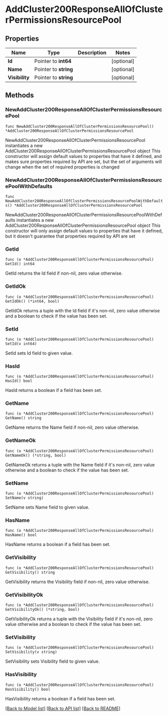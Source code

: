 # AddCluster200ResponseAllOfClusterPermissionsResourcePool

## Properties

Name | Type | Description | Notes
------------ | ------------- | ------------- | -------------
**Id** | Pointer to **int64** |  | [optional] 
**Name** | Pointer to **string** |  | [optional] 
**Visibility** | Pointer to **string** |  | [optional] 

## Methods

### NewAddCluster200ResponseAllOfClusterPermissionsResourcePool

`func NewAddCluster200ResponseAllOfClusterPermissionsResourcePool() *AddCluster200ResponseAllOfClusterPermissionsResourcePool`

NewAddCluster200ResponseAllOfClusterPermissionsResourcePool instantiates a new AddCluster200ResponseAllOfClusterPermissionsResourcePool object
This constructor will assign default values to properties that have it defined,
and makes sure properties required by API are set, but the set of arguments
will change when the set of required properties is changed

### NewAddCluster200ResponseAllOfClusterPermissionsResourcePoolWithDefaults

`func NewAddCluster200ResponseAllOfClusterPermissionsResourcePoolWithDefaults() *AddCluster200ResponseAllOfClusterPermissionsResourcePool`

NewAddCluster200ResponseAllOfClusterPermissionsResourcePoolWithDefaults instantiates a new AddCluster200ResponseAllOfClusterPermissionsResourcePool object
This constructor will only assign default values to properties that have it defined,
but it doesn't guarantee that properties required by API are set

### GetId

`func (o *AddCluster200ResponseAllOfClusterPermissionsResourcePool) GetId() int64`

GetId returns the Id field if non-nil, zero value otherwise.

### GetIdOk

`func (o *AddCluster200ResponseAllOfClusterPermissionsResourcePool) GetIdOk() (*int64, bool)`

GetIdOk returns a tuple with the Id field if it's non-nil, zero value otherwise
and a boolean to check if the value has been set.

### SetId

`func (o *AddCluster200ResponseAllOfClusterPermissionsResourcePool) SetId(v int64)`

SetId sets Id field to given value.

### HasId

`func (o *AddCluster200ResponseAllOfClusterPermissionsResourcePool) HasId() bool`

HasId returns a boolean if a field has been set.

### GetName

`func (o *AddCluster200ResponseAllOfClusterPermissionsResourcePool) GetName() string`

GetName returns the Name field if non-nil, zero value otherwise.

### GetNameOk

`func (o *AddCluster200ResponseAllOfClusterPermissionsResourcePool) GetNameOk() (*string, bool)`

GetNameOk returns a tuple with the Name field if it's non-nil, zero value otherwise
and a boolean to check if the value has been set.

### SetName

`func (o *AddCluster200ResponseAllOfClusterPermissionsResourcePool) SetName(v string)`

SetName sets Name field to given value.

### HasName

`func (o *AddCluster200ResponseAllOfClusterPermissionsResourcePool) HasName() bool`

HasName returns a boolean if a field has been set.

### GetVisibility

`func (o *AddCluster200ResponseAllOfClusterPermissionsResourcePool) GetVisibility() string`

GetVisibility returns the Visibility field if non-nil, zero value otherwise.

### GetVisibilityOk

`func (o *AddCluster200ResponseAllOfClusterPermissionsResourcePool) GetVisibilityOk() (*string, bool)`

GetVisibilityOk returns a tuple with the Visibility field if it's non-nil, zero value otherwise
and a boolean to check if the value has been set.

### SetVisibility

`func (o *AddCluster200ResponseAllOfClusterPermissionsResourcePool) SetVisibility(v string)`

SetVisibility sets Visibility field to given value.

### HasVisibility

`func (o *AddCluster200ResponseAllOfClusterPermissionsResourcePool) HasVisibility() bool`

HasVisibility returns a boolean if a field has been set.


[[Back to Model list]](../README.md#documentation-for-models) [[Back to API list]](../README.md#documentation-for-api-endpoints) [[Back to README]](../README.md)


